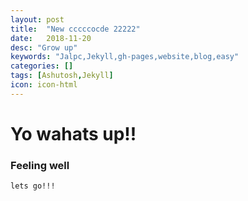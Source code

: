 ```yaml
---
layout: post
title:  "New cccccocde 22222"
date:   2018-11-20
desc: "Grow up"
keywords: "Jalpc,Jekyll,gh-pages,website,blog,easy"
categories: []
tags: [Ashutosh,Jekyll]
icon: icon-html
---
```


# Yo wahats up!!
### Feeling well

`lets go!!!`
